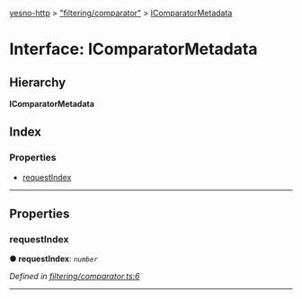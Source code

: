 [yesno-http](../README.md) > ["filtering/comparator"](../modules/_filtering_comparator_.md) > [IComparatorMetadata](../interfaces/_filtering_comparator_.icomparatormetadata.md)

# Interface: IComparatorMetadata

## Hierarchy

**IComparatorMetadata**

## Index

### Properties

* [requestIndex](_filtering_comparator_.icomparatormetadata.md#requestindex)

---

## Properties

<a id="requestindex"></a>

###  requestIndex

**● requestIndex**: *`number`*

*Defined in [filtering/comparator.ts:6](https://github.com/FormidableLabs/yesno/blob/8e1469e/src/filtering/comparator.ts#L6)*

___

